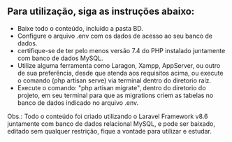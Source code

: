 
## Para utilização, siga as instruções abaixo:

- Baixe todo o conteúdo, incluído a pasta BD.
- Configure o arquivo .env com os dados de acesso ao seu banco de dados.
- certifique-se de ter pelo menos versão 7.4 do PHP instalado juntamente com banco de dados MySQL.
- Utilize alguma ferramenta como Laragon, Xampp, AppServer, ou outro de sua preferência, desde que atenda aos requisitos acima, ou execute o comando (php artisan serve) via terminal dentro do diretorio raíz.
- Execute o comando: "php artisan migrate", dentro do diretorio do projeto, em seu terminal para que as migrations criem as tabelas no banco de dados indicado no arquivo .env.

Obs.: Todo o conteúdo foi criado utilizando o Laravel Framework v8.6 juntamente com banco de dados relacional MySQL, e pode ser baixado, editado sem qualquer restrição, fique a vontade para utilizar e estudar.